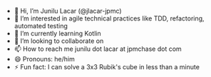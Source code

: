 - 👋 Hi, I’m Junilu Lacar (@jlacar-jpmc)
- 👀 I’m interested in agile technical practices like TDD, refactoring, automated testing
- 🌱 I’m currently learning Kotlin
- 💞️ I’m looking to collaborate on 
- 📫 How to reach me junilu dot lacar at jpmchase dot com
- 😄 Pronouns: he/him
- ⚡ Fun fact: I can solve a 3x3 Rubik's cube in less than a minute

<!---
jlacar-jpmc/jlacar-jpmc is a ✨ special ✨ repository because its `README.md` (this file) appears on your GitHub profile.
You can click the Preview link to take a look at your changes.
--->
